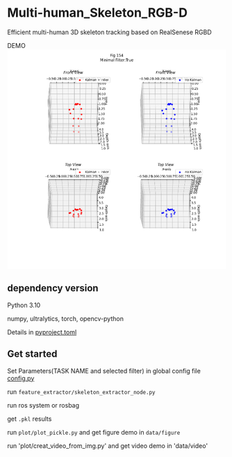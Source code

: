 # Multi-human_Skeleton_RGB-D
Efficient multi-human 3D skeleton tracking based on RealSenese RGBD

DEMO
![image](/doc/test_Outliers_True_fig154.png)

## dependency version

Python 3.10

numpy, ultralytics, torch, opencv-python

Details in [pyproject.toml](/pyproject.toml)


## Get started
Set Parameters(TASK NAME and selected filter) in global config file [config.py](/feature_extractor/config.py)

run `feature_extractor/skeleton_extractor_node.py`

run ros system or rosbag

get `.pkl` results 

run `plot/plot_pickle.py` and get figure demo in `data/figure`

run 'plot/creat_video_from_img.py' and get video demo in 'data/video'
